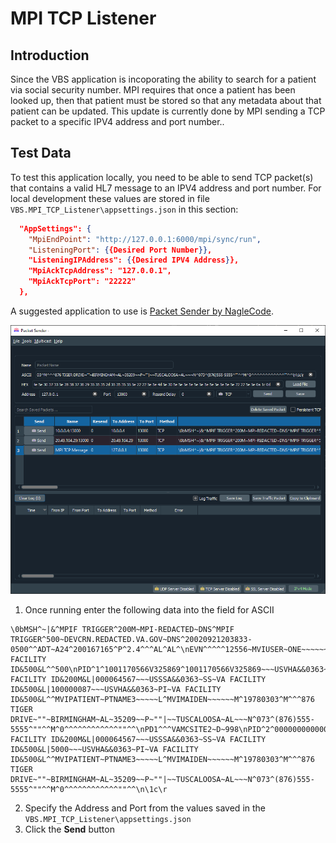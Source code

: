 # MPI TCP Listener

## Introduction

Since the VBS application is incoporating the ability to search for a patient via social security number.  MPI requires that once a patient has been looked up, then that patient must be stored so that any metadata about that patient can be updated.  This update is currently done by MPI sending a TCP packet to a specific IPV4 address and port number..

## Test Data

To test this application locally, you need to be able to send TCP packet(s) that contains a valid HL7 message to an IPV4 address and port number.  For local development these values are stored in file `VBS.MPI_TCP_Listener\appsettings.json` in this section:

``` json
  "AppSettings": {
    "MpiEndPoint": "http://127.0.0.1:6000/mpi/sync/run",
    "ListeningPort": {{Desired Port Number}},
    "ListeningIPAddress": {{Desired IPV4 Address}},
    "MpiAckTcpAddress": "127.0.0.1",
    "MpiAckTcpPort": "22222"
  },
```

A suggested application to use is [Packet Sender by NagleCode](https://packetsender.com/download).  

![Alt text](./readme_Images/packet_sender.png "Packet Sender")


1. Once running enter the following data into the field for ASCII 

``` ascii
\0bMSH^~|&^MPIF TRIGGER^200M~MPI-REDACTED~DNS^MPIF TRIGGER^500~DEVCRN.REDACTED.VA.GOV~DNS^20020921203833-0500^^ADT~A24^200167165^P^2.4^^^AL^AL^\nEVN^^^^^12556~MVIUSER~ONE~~~~~~USVHA&&0363~L~~~NI~VA FACILITY ID&500&L^^500\nPID^1^1001170566V325869^1001170566V325869~~~USVHA&&0363~NI~VA FACILITY ID&200M&L|000064567~~~USSSA&&0363~SS~VA FACILITY ID&500&L|100000087~~~USVHA&&0363~PI~VA FACILITY ID&500&L^^MVIPATIENT~PTNAME3~~~~~L^MVIMAIDEN~~~~~~M^19780303^M^^^876 TIGER DRIVE~""~BIRMINGHAM~AL~35209~~P~""|~~TUSCALOOSA~AL~~~N^073^(876)555-5555^""^^M^0^^^^^^^^^^^^""^^\nPD1^^^VAMCSITE2~D~998\nPID^2^00000000000000000^00000000000000000~~~USVHA&&0363~NI~VA FACILITY ID&200M&L|000064567~~~USSSA&&0363~SS~VA FACILITY ID&500&L|5000~~~USVHA&&0363~PI~VA FACILITY ID&500&L^^MVIPATIENT~PTNAME3~~~~~L^MVIMAIDEN~~~~~~M^19780303^M^^^876 TIGER DRIVE~""~BIRMINGHAM~AL~35209~~P~""|~~TUSCALOOSA~AL~~~N^073^(876)555-5555^""^^M^0^^^^^^^^^^^^""^^\n\1c\r
```

2. Specify the Address and Port from the values saved in the `VBS.MPI_TCP_Listener\appsettings.json`
3. Click the **Send** button
